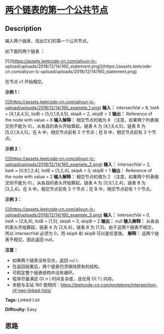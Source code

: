 # [两个链表的第一个公共节点][title]

## Description

输入两个链表，找出它们的第一个公共节点。

如下面的两个链表 **：**

[![](https://assets.leetcode-cn.com/aliyun-lc-
upload/uploads/2018/12/14/160_statement.png)](https://assets.leetcode-
cn.com/aliyun-lc-upload/uploads/2018/12/14/160_statement.png)

在节点 c1 开始相交。



**示例 1：**

[![](https://assets.leetcode-cn.com/aliyun-lc-
upload/uploads/2018/12/14/160_example_1.png)](https://assets.leetcode.com/uploads/2018/12/13/160_example_1.png)
            **输入：** intersectVal = 8, listA = [4,1,8,4,5], listB = [5,0,1,8,4,5], skipA = 2, skipB = 3    **输出：** Reference of the node with value = 8    **输入解释：** 相交节点的值为 8 （注意，如果两个列表相交则不能为 0）。从各自的表头开始算起，链表 A 为 [4,1,8,4,5]，链表 B 为 [5,0,1,8,4,5]。在 A 中，相交节点前有 2 个节点；在 B 中，相交节点前有 3 个节点。    



**示例  2：**

[![](https://assets.leetcode-cn.com/aliyun-lc-
upload/uploads/2018/12/14/160_example_2.png)](https://assets.leetcode.com/uploads/2018/12/13/160_example_2.png)
            **输入：** intersectVal = 2, listA = [0,9,1,2,4], listB = [3,2,4], skipA = 3, skipB = 1    **输出：** Reference of the node with value = 2    **输入解释：** 相交节点的值为 2 （注意，如果两个列表相交则不能为 0）。从各自的表头开始算起，链表 A 为 [0,9,1,2,4]，链表 B 为 [3,2,4]。在 A 中，相交节点前有 3 个节点；在 B 中，相交节点前有 1 个节点。    



**示例  3：**

[![](https://assets.leetcode-cn.com/aliyun-lc-
upload/uploads/2018/12/14/160_example_3.png)](https://assets.leetcode.com/uploads/2018/12/13/160_example_3.png)
            **输入：** intersectVal = 0, listA = [2,6,4], listB = [1,5], skipA = 3, skipB = 2    **输出：** null    **输入解释：** 从各自的表头开始算起，链表 A 为 [2,6,4]，链表 B 为 [1,5]。由于这两个链表不相交，所以 intersectVal 必须为 0，而 skipA 和 skipB 可以是任意值。    **解释：** 这两个链表不相交，因此返回 null。    



**注意：**

  * 如果两个链表没有交点，返回 `null`.
  * 在返回结果后，两个链表仍须保持原有的结构。
  * 可假定整个链表结构中没有循环。
  * 程序尽量满足 O( _n_ ) 时间复杂度，且仅用 O( _1_ ) 内存。
  * 本题与主站 160 题相同：<https://leetcode-cn.com/problems/intersection-of-two-linked-lists/>


**Tags:** Linked List

**Difficulty:** Easy

## 思路

[title]: https://leetcode-cn.com/problems/liang-ge-lian-biao-de-di-yi-ge-gong-gong-jie-dian-lcof
